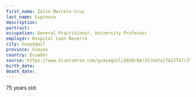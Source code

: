 ```yaml
---
first_name: Zoilo Marcelo Cruz
last_name: Espinoza
description: 
portrait: 
occupation: General Practitioner, University Professor
employer: Hospital León Becerra
city: Guayaquil
province: Guayas
country: Ecuador
source: https://www.eluniverso.com/guayaquil/2020/04/25/nota/7822767/25-abril-2020-fallecidos-epoca-coronavirus-guayaquil
birth_date: 
death_date: 
---
```


75 years old.